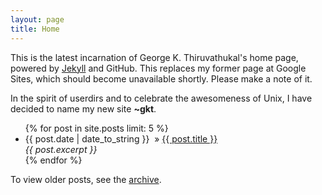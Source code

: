 ```yaml
---
layout: page
title: Home
---
```



This is the latest incarnation of George K. Thiruvathukal's home page, powered by [Jekyll](http://jekyllrb.com) and GitHub. This replaces my former page at Google Sites, which should become unavailable shortly. Please make a note of it.

In the spirit of userdirs and to celebrate the awesomeness of Unix, I have
decided to name my new site **~gkt**.

<ul class="posts">
  {% for post in site.posts limit: 5 %}
    <li>
            <span>{{ post.date | date_to_string }}&nbsp;</span> 
            &raquo; 
            <a href="{{ post.url }}">{{ post.title }}</a> <br/>
            <em>{{ post.excerpt }} </em>
            <br/>
    </li>
  {% endfor %}
</ul>

To view older posts, see the [archive](/archive.html).
